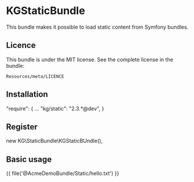 KGStaticBundle
==============

This bundle makes it possible to load static content from
Symfony bundles.

Licence
-------

This bundle is under the MIT license. See the complete license in the bundle:

    Resources/meta/LICENCE

Installation
------------
"require": {
    ...
    "kg/static": "2.3.*@dev",
}

Register
--------
new KG\StaticBundle\KGStaticBUndle(),

Basic usage
-----------
{{ file('@AcmeDemoBundle/Static/hello.txt') }}
